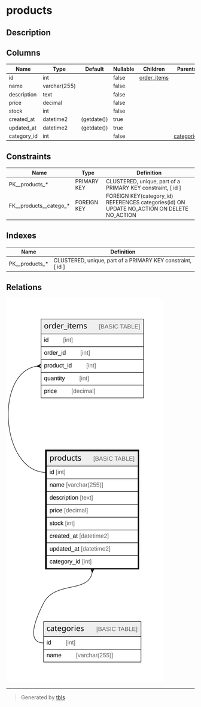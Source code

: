 # products

## Description

## Columns

| Name | Type | Default | Nullable | Children | Parents | Comment |
| ---- | ---- | ------- | -------- | -------- | ------- | ------- |
| id | int |  | false | [order_items](order_items.md) |  |  |
| name | varchar(255) |  | false |  |  |  |
| description | text |  | false |  |  |  |
| price | decimal |  | false |  |  |  |
| stock | int |  | false |  |  |  |
| created_at | datetime2 | (getdate()) | true |  |  |  |
| updated_at | datetime2 | (getdate()) | true |  |  |  |
| category_id | int |  | false |  | [categories](categories.md) |  |

## Constraints

| Name | Type | Definition |
| ---- | ---- | ---------- |
| PK__products_* | PRIMARY KEY | CLUSTERED, unique, part of a PRIMARY KEY constraint, [ id ] |
| FK__products__catego_* | FOREIGN KEY | FOREIGN KEY(category_id) REFERENCES categories(id) ON UPDATE NO_ACTION ON DELETE NO_ACTION |

## Indexes

| Name | Definition |
| ---- | ---------- |
| PK__products_* | CLUSTERED, unique, part of a PRIMARY KEY constraint, [ id ] |

## Relations

![er](products.svg)

---

> Generated by [tbls](https://github.com/k1LoW/tbls)
